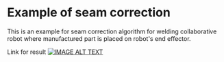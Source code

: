 <h1>Example of seam correction</h1>
This is an example for seam correction algorithm for welding collaborative robot where manufactured part is placed on robot's end effector.


Link for result
[![IMAGE ALT TEXT](https://i.ytimg.com/vi/xVg35S1p3ZU/hqdefault.jpg?sqp=-oaymwEmCMQBEG5IWvKriqkDGQgBFQAAiEIYAdgBAeIBCggYEAIYBjgBQAE=&rs=AOn4CLAXx_TqhVNlQ-VtIi5In2n8Z1TMMA)](https://youtu.be/xVg35S1p3ZU?si=YFUR14oE4bRD6qeG "Example of simulation")
